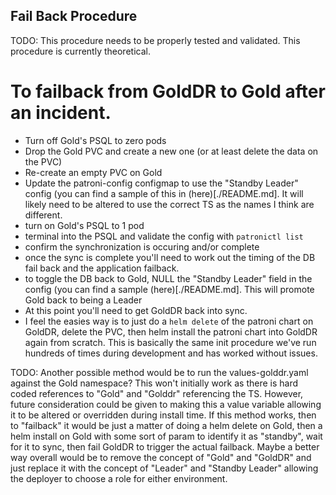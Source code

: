 ## Fail Back Procedure

TODO: This procedure needs to be properly tested and validated. This procedure is currently theoretical.

# To failback from GoldDR to Gold after an incident.
- Turn off Gold's PSQL to zero pods
- Drop the Gold PVC and create a new one (or at least delete the data on the PVC)
- Re-create an empty PVC on Gold
- Update the patroni-config configmap to use the "Standby Leader" config (you can find a sample of this in (here)[./README.md]. It will likely need to be altered to use the correct TS as the names I think are different.
- turn on Gold's PSQL to 1 pod
- terminal into the PSQL and validate the config with ```patronictl list```
- confirm the synchronization is occuring and/or complete
- once the sync is complete you'll need to work out the timing of the DB fail back and the application failback.
- to toggle the DB back to Gold, NULL the "Standby Leader" field in the config (you can find a sample (here)[./README.md]. This will promote Gold back to being a Leader
- At this point you'll need to get GoldDR back into sync.
- I feel the easies way is to just do a ```helm delete``` of the patroni chart on GoldDR, delete the PVC, then helm install the patroni chart into GoldDR again from scratch. This is basically the same init procedure we've run hundreds of times during development and has worked without issues.

TODO: Another possible method would be to run the values-golddr.yaml against the Gold namespace? This won't initially work as there is hard coded references to "Gold" and "Golddr" referencing the TS.  However, future consideration could be given to making this a value variable allowing it to be altered or overridden during install time. If this method works, then to "failback" it would be just a matter of doing a helm delete on Gold, then a helm install on Gold with some sort of param to identify it as "standby", wait for it to sync, then fail GoldDR to trigger the actual failback. Maybe a better way overall would be to remove the concept of "Gold" and "GoldDR" and just replace it with the concept of "Leader" and "Standby Leader" allowing the deployer to choose a role for either environment.